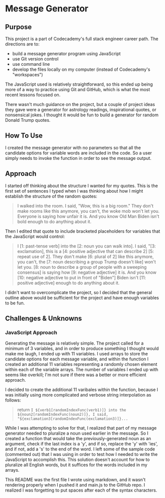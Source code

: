 # Message Generator


## Purpose

This project is a part of Codecademy's full stack engineer career path. The directions are to:
- build a message generator program using JavaScript
- use Git version control
- use command line
- develop the files locally on my computer (instead of Codecademy's "workspaces")

The JavaScript used is relatively straightforward, so this ended up being more of a way to practice using Git and GitHub, which is what the most recent lessons focused on.

There wasn't much guidance on the project, but a couple of project ideas they gave were a generator for astrology readings, inspirational quotes, or nonsensical jokes. I thought it would be fun to build a generator for random Donald Trump quotes.


## How To Use

I created the message generator with no parameters so that all the candidate options for variable words are included in the code. So a user simply needs to invoke the function in order to see the message output.


## Approach

I started off thinking about the structure I wanted for my quotes. This is the first set of sentences I typed when I was thinking about how I might establish the structure of the random quotes:
> I walked into the room. I said, "Wow, this is a big room."
> They don't make rooms like this anymore, you can't, the woke mob won't let you.
> Everyone is saying how unfair it is.
> And you know Old Man Biden isn't bold enough to do anything about it.

Then I edited that quote to include bracketed placeholders for variables that the JavaScript would control:
> I [1: past-tense verb] into the [2: noun you can walk into].
> I said, "[3: exclamation], this is a [4: positive adjective that can describe 2] [5: repeat use of 2].
> They don't make [6: plural of 2] like this anymore, you can't, the [7: noun describing a group Trump doesn't like] won't let you.
> [8: noun to describe a group of people with a sweeping consensus] is saying how [9: negative adjective] it is.
> And you know [10: negative adjective to put in front of "Biden"] Biden isn't [11: positive adjective] enough to do anything about it.

I didn't want to overcomplicate the project, so I decided that the general outline above would be sufficient for the project and have enough variables to be fun.


## Challenges & Unknowns

### JavaScript Approach

Generating the message is relatively simple. The project called for a minimum of 3 variables, and in order to produce something I thought would make me laugh, I ended up with 11 variables. I used arrays to store the candidate options for each message variable, and within the function I created an additional 11 variables representing a randomly chosen element within each of the variable arrays. The number of variables I ended up with seems like overkill; I'm not sure if there was a better or more efficient approach.

I decided to create the additional 11 varibales within the function, because I was initially using more complicated and verbose string interpolation as follows:
> return `I ${verb1[randomIndexFunc(verb1)]} into the ${noun2[randomIndexFunc(noun2)]}, I said, "${exclamation3[randomIndexFunc(exclamation3)]}...`

While I was attempting to solve for that, I realized that part of my message generator needed to pluralize a noun used earlier in the message. So I created a function that would take the previously-generated noun as an argument, check if the last index is a 'y', and if so, replace the 'y' with 'ies', and if not, add a 's' to the end of the word. I left some of the sample code (commented out) that I was using in order to test how I needed to write the JavaScript to accomplish this. This solution doesn't account for how to pluralize all English words, but it suffices for the words included in my arrays.

This README was the first file I wrote using markdown, and it wasn't rendering properly when I pushed it and main.js to the GitHub repo. I realized I was forgetting to put spaces after each of the syntax characters.


